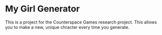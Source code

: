My Girl Generator
=================
This is a project for the Counterspace Games research project. 
This allows you to make a new, unique chracter every time you generate. 
